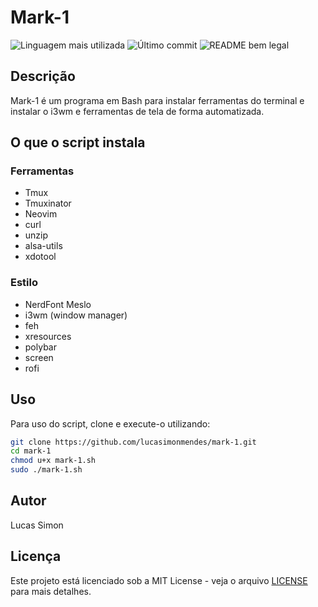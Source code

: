 # Mark-1

![Linguagem mais utilizada](https://img.shields.io/github/languages/top/lucasimonmendes/mark-1)
![Último commit](https://img.shields.io/github/last-commit/lucasimonmendes/mark-1)
![README bem legal](https://img.shields.io/badge/readme-bem_legal-8A2BE2)

## Descrição

Mark-1 é um programa em Bash para instalar ferramentas do terminal e instalar o i3wm e ferramentas de tela de forma automatizada.

## O que o script instala

### Ferramentas

- Tmux
- Tmuxinator
- Neovim
- curl
- unzip
- alsa-utils
- xdotool

### Estilo

- NerdFont Meslo
- i3wm (window manager)
- feh
- xresources
- polybar
- screen
- rofi

## Uso

Para uso do script, clone e execute-o utilizando:

```bash
git clone https://github.com/lucasimonmendes/mark-1.git
cd mark-1
chmod u+x mark-1.sh
sudo ./mark-1.sh
```

## Autor

Lucas Simon

## Licença

Este projeto está licenciado sob a MIT License - veja o arquivo [LICENSE](LICENSE) para mais detalhes.
